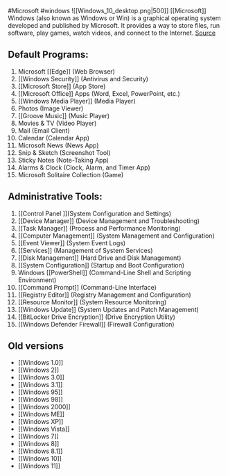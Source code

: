 #Microsoft #windows
![[Windows_10_desktop.png|500]]
[[Microsoft]] Windows (also known as Windows or Win) is a graphical operating system developed and published by Microsoft. It provides a way to store files, run software, play games, watch videos, and connect to the Internet. [Source](https://www.computerhope.com/jargon/w/windows.htm)

## Default Programs:

1. Microsoft [[Edge]] (Web Browser)
2. [[Windows Security]] (Antivirus and Security)
3. [[Microsoft Store]] (App Store)
4. [[Microsoft Office]] Apps (Word, Excel, PowerPoint, etc.)
5. [[Windows Media Player]] (Media Player)
6. Photos (Image Viewer)
7. [[Groove Music]] (Music Player)
8. Movies & TV (Video Player)
9. Mail (Email Client)
10. Calendar (Calendar App)
11. Microsoft News (News App)
12. Snip & Sketch (Screenshot Tool)
13. Sticky Notes (Note-Taking App)
14. Alarms & Clock (Clock, Alarm, and Timer App)
15. Microsoft Solitaire Collection (Game)

## Administrative Tools:

1. [[Control Panel ]](System Configuration and Settings)
2. [[Device Manager]] (Device Management and Troubleshooting)
3. [[Task Manager]] (Process and Performance Monitoring)
4. [[Computer Management]] (System Management and Configuration)
5. [[Event Viewer]] (System Event Logs)
6. [[Services]] (Management of System Services)
7. [[Disk Management]] (Hard Drive and Disk Management)
8. [[System Configuration]] (Startup and Boot Configuration)
9. Windows [[PowerShell]] (Command-Line Shell and Scripting Environment)
10. [[Command Prompt]] (Command-Line Interface)
11. [[Registry Editor]] (Registry Management and Configuration)
12. [[Resource Monitor]] (System Resource Monitoring)
13. [[Windows Update]] (System Updates and Patch Management)
14. [[BitLocker Drive Encryption]] (Drive Encryption Utility)
15. [[Windows Defender Firewall]] (Firewall Configuration)

## Old versions
- [[Windows 1.0]]
- [[Windows 2]]
- [[Windows 3.0]]
- [[Windows 3.1]]
- [[Windows 95]]
- [[Windows 98]]
- [[Windows 2000]]
- [[Windows ME]]
- [[Windows XP]]
- [[Windows Vista]]
- [[Windows 7]]
- [[Windows 8]]
- [[Windows 8.1]]
- [[Windows 10]]
- [[Windows 11]]